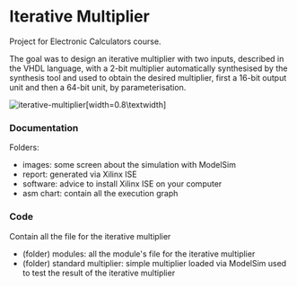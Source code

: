# Iterative Multiplier

Project for Electronic Calculators course.

The goal was to design an iterative multiplier with two inputs, described in the VHDL language, with a 2-bit multiplier automatically synthesised by the synthesis tool and used to obtain the desired multiplier, first a 16-bit output unit and then a 64-bit unit, by parameterisation.

![iterative-multiplier](https://github.com/lorenzozaccomer/iterative-multiplier/assets/80517436/99e97f81-8672-4bf6-ab7a-e2cc857e2151)[width=0.8\textwidth]

### Documentation

Folders:
- images: some screen about the simulation with ModelSim
- report: generated via Xilinx ISE  
- software: advice to install Xilinx ISE on your computer
- asm chart: contain all the execution graph

### Code

Contain all the file for the iterative multiplier
- (folder) modules: all the module's file for the iterative multiplier
- (folder) standard multiplier: simple multiplier loaded via ModelSim used to test the result of the iterative multiplier
